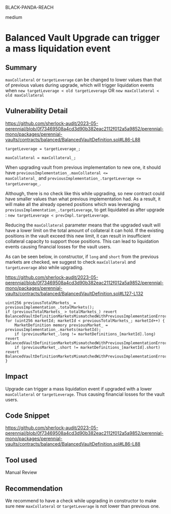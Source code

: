BLACK-PANDA-REACH

medium

# Balanced Vault Upgrade can trigger a mass liquidation event

## Summary

`maxCollateral` or `targetLeverage` can be changed to lower values than that of previous values during upgrade, which will trigger liquidation events when `new targetLeverage < old targetLeverage` OR `new maxCollateral < old maxCollateral`

## Vulnerability Detail

https://github.com/sherlock-audit/2023-05-perennial/blob/0f73469508a4cd3d90b382eac2112f012a5a9852/perennial-mono/packages/perennial-vaults/contracts/balanced/BalancedVaultDefinition.sol#L86-L88

```solidity
targetLeverage = targetLeverage_;

maxCollateral = maxCollateral_;
```

When upgrading vault from previous implementation to new one, it should have `previousImplementation_.maxCollateral <= maxCollateral_` and `previousImplementation_.targetLeverage <= targetLeverage_`. 

Although, there is no check like this while upgrading, so new contract could have smaller values than what previous implementation had. As a result, it will make all the already opened positions which was leveraging `previousImplementation_.targetLeverage`, to get liquidated as after upgrade : `new targetLeverage < prevImpl.targetLeverage`.

Reducing the `maxCollateral` parameter means that the upgraded vault will have a lower limit on the total amount of collateral it can hold. If the existing positions in the vault exceed this new limit, it can result in insufficient collateral capacity to support those positions. This can lead to liquidation events causing financial losses for the vault users.

As can be seen below, in constructor, if `long` and `short` from the previous markets are checked, we suggest to check `maxCollateral` and `targetLeverage` also while upgrading.

https://github.com/sherlock-audit/2023-05-perennial/blob/0f73469508a4cd3d90b382eac2112f012a5a9852/perennial-mono/packages/perennial-vaults/contracts/balanced/BalancedVaultDefinition.sol#L127-L132
```solidity
uint256 previousTotalMarkets_ = previousImplementation_.totalMarkets();
if (previousTotalMarkets_ > totalMarkets_) revert BalancedVaultDefinitionMarketsMismatchedWithPreviousImplementationError();
for (uint256 marketId; marketId < previousTotalMarkets_; marketId++) {
    MarketDefinition memory previousMarket_ = previousImplementation_.markets(marketId);
    if (previousMarket_.long != marketDefinitions_[marketId].long) revert BalancedVaultDefinitionMarketsMismatchedWithPreviousImplementationError();
    if (previousMarket_.short != marketDefinitions_[marketId].short) revert BalancedVaultDefinitionMarketsMismatchedWithPreviousImplementationError();
}
```

## Impact

Upgrade can trigger a mass liquidation event if upgraded with a lower `maxCollateral` or `targetLeverage`. Thus causing financial losses for the vault users.

## Code Snippet

https://github.com/sherlock-audit/2023-05-perennial/blob/0f73469508a4cd3d90b382eac2112f012a5a9852/perennial-mono/packages/perennial-vaults/contracts/balanced/BalancedVaultDefinition.sol#L86-L88

## Tool used

Manual Review

## Recommendation

We recommend to have a check while upgrading in constructor to make sure new `maxCollateral` or `targetLeverage` is not lower than previous one.